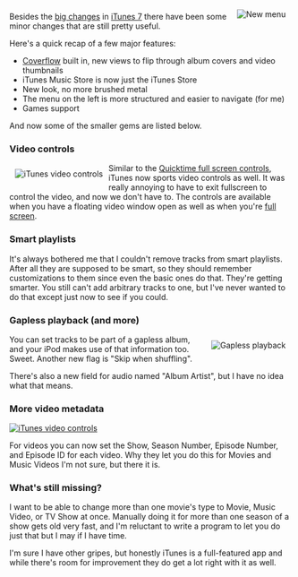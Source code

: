<img src="/images/menu.png" style="float: right; margin: 10px;" title="New menu" alt="New menu">

Besides the <a href="http://www.tuaw.com/2006/09/12/walkthrough-itunes-7s-big-new-features/">big changes</a> in <a href="http://www.apple.com/itunes">iTunes 7</a> there have been some minor changes that are still pretty useful.

Here's a quick recap of a few major features:

 * <a href="http://sami.samhuri.net/files/coverflow.png">Coverflow</a> built in, new views to flip through album covers and video thumbnails
 * iTunes Music Store is now just the iTunes Store
 * New look, no more brushed metal
 * The menu on the left is more structured and easier to navigate (for me)
 * Games support

And now some of the smaller gems are listed below.

<h3 style="clear: right;">Video controls</h3>

<a href="/images/itunes-controls.png"><img src="/images/itunes-controls-thumb.png" style="float: left; margin: 10px;" title="iTunes video controls" alt="iTunes video controls"></a>

Similar to the <a href="/images/quicktime-controls.png">Quicktime full screen controls</a>, iTunes now sports video controls as well. It was really annoying to have to exit fullscreen to control the video, and now we don't have to. The controls are available when you have a floating video window open as well as when you're <a href="/images/itunes-controls-fullscreen.png">full screen</a>.

<h3 style="clear: left;">Smart playlists</h3>

It's always bothered me that I couldn't remove tracks from smart playlists. After all they are supposed to be smart, so they should remember customizations to them since even the basic ones do that. They're getting smarter. You still can't add arbitrary tracks to one, but I've never wanted to do that except just now to see if you could.

### Gapless playback (and more) ###

<a href="/images/gapless.png"><img src="/images/gapless-thumb.png" style="float: right; padding: 10px;" title="Gapless playback" alt="Gapless playback"></a>

You can set tracks to be part of a gapless album, and your iPod makes use of that information too. Sweet. Another new flag is "Skip when shuffling".

There's also a new field for audio named "Album Artist", but I have no idea what that means.

<h3 style="clear: right;">More video metadata</h3>

<a href="http://sami.samhuri.net/files/metadata.png"><img src="./Some features you might have missed in iTunes 7 - samhuri.net_files/metadata-thumb.png" style="float: right:margin:10px;" title="iTunes video controls" alt="iTunes video controls"></a>

For videos you can now set the Show, Season Number, Episode Number, and Episode ID for each video. Why they let you do this for Movies and Music Videos I'm not sure, but there it is.

<h3 style="clear: right;">What's still missing?</h3>

I want to be able to change more than one movie's type to Movie, Music Video, or TV Show at once. Manually doing it for more than one season of a show gets old very fast, and I'm reluctant to write a program to let you do just that but I may if I have time.

I'm sure I have other gripes, but honestly iTunes is a full-featured app and while there's room for improvement they do get a lot right with it as well.
